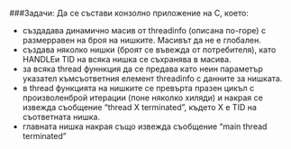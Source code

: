###Задачи:
Да се състави конзолно приложение на C, което:
* създадава динамично масив от threadinfo (описана по-горе) с размерравен на броя на нишките. Масивът да не е глобален.
* създава няколко нишки (броят се въвежда от потребителя), като HANDLEи TID на всяка нишка се съхранява в масива.
* за всяка thread фуннкция да се предава като неин параметър указател къмсъответния елемент threadinfo с данните за нишката.
* в thread функцията на нишките се превърта празен цикъл с произволенброй итерации (поне няколко хиляди) и накрая се извежда съобщение “thread X terminated”, където X е TID на съответната нишка.
* главната нишка накрая също извежда съобщение “main thread terminated”
